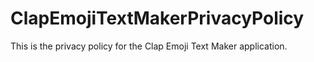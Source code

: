 # ClapEmojiTextMakerPrivacyPolicy
This is the privacy policy for the Clap Emoji Text Maker application.
